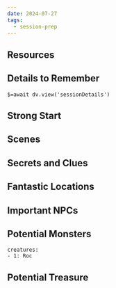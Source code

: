 ```yaml
---
date: 2024-07-27
tags:
  - session-prep
---
```

## Resources


## Details to Remember
`$=await dv.view('sessionDetails')`

## Strong Start  


## Scenes  


## Secrets and Clues  


## Fantastic Locations  


## Important NPCs  


## Potential Monsters  
```encounter-table
creatures:
- 1: Roc
```

## Potential Treasure  
